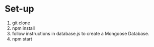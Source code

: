 # Set-up
1. git clone
2. npm install
3. follow instructions in database.js to create a Mongoose Database.
4. npm start